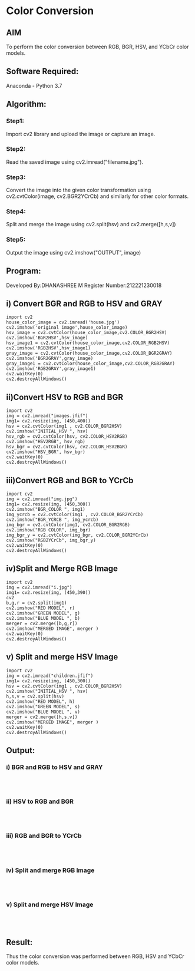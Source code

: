 # Color Conversion
## AIM
To perform the color conversion between RGB, BGR, HSV, and YCbCr color models.

## Software Required:
Anaconda - Python 3.7

## Algorithm:
### Step1:
Import cv2 library and upload the image or capture an image.

### Step2:
Read the saved image using cv2.imread("filename.jpg").

### Step3:
Convert the image into the given color transformation using cv2.cvtColor(image, cv2.BGR2YCrCb) and similarly for other color formats.

### Step4:
Split and merge the image using cv2.split(hsv) and cv2.merge([h,s,v])

### Step5:
Output the image using cv2.imshow("OUTPUT", image)

## Program:

Developed By:DHANASHREE M
Register Number:212221230018

## i) Convert BGR and RGB to HSV and GRAY
```
import cv2
house_color_image = cv2.imread('house.jpg')
cv2.imshow('original image',house_color_image)
hsv_image = cv2.cvtColor(house_color_image,cv2.COLOR_BGR2HSV)
cv2.imshow('BGR2HSV',hsv_image)
hsv_image1 = cv2.cvtColor(house_color_image,cv2.COLOR_RGB2HSV)
cv2.imshow('RGB2HSV',hsv_image1)
gray_image = cv2.cvtColor(house_color_image,cv2.COLOR_BGR2GRAY)
cv2.imshow('BGR2GRAY',gray_image)
gray_image1 = cv2.cvtColor(house_color_image,cv2.COLOR_RGB2GRAY)
cv2.imshow('RGB2GRAY',gray_image1)
cv2.waitKey(0)
cv2.destroyAllWindows()

```

## ii)Convert HSV to RGB and BGR
```
import cv2
img = cv2.imread("images.jfif")
img1= cv2.resize(img, (450,400))
hsv = cv2.cvtColor(img1 , cv2.COLOR_BGR2HSV)
cv2.imshow("INITIAL_HSV ", hsv)
hsv_rgb = cv2.cvtColor(hsv, cv2.COLOR_HSV2RGB)
cv2.imshow("HSV2RGB", hsv_rgb)
hsv_bgr = cv2.cvtColor(hsv, cv2.COLOR_HSV2BGR)
cv2.imshow("HSV_BGR", hsv_bgr)
cv2.waitKey(0)
cv2.destroyAllWindows()

```

## iii)Convert RGB and BGR to YCrCb
```
import cv2
img = cv2.imread("img.jpg")
img1= cv2.resize(img, (450,300))
cv2.imshow("BGR_COLOR ", img1)
img_ycrcb = cv2.cvtColor(img1 , cv2.COLOR_BGR2YCrCb)
cv2.imshow("BGR_YCRCB ", img_ycrcb)
img_bgr = cv2.cvtColor(img1, cv2.COLOR_BGR2RGB)
cv2.imshow("RGB COLOR", img_bgr)
img_bgr_y = cv2.cvtColor(img_bgr, cv2.COLOR_BGR2YCrCb)
cv2.imshow("RGB2YCrCb", img_bgr_y)
cv2.waitKey(0)
cv2.destroyAllWindows()
```

## iv)Split and Merge RGB Image
```
import cv2
img = cv2.imread("i.jpg")
img1= cv2.resize(img, (450,390))
cv2
b,g,r = cv2.split(img1)
cv2.imshow("RED MODEL", r)
cv2.imshow("GREEN MODEL", g)
cv2.imshow("BLUE MODEL ", b)
merger = cv2.merge([b,g,r])
cv2.imshow("MERGED IMAGE", merger )
cv2.waitKey(0)
cv2.destroyAllWindows()
```

## v) Split and merge HSV Image
```
import cv2
img = cv2.imread("children.jfif")
img1= cv2.resize(img, (450,300))
hsv = cv2.cvtColor(img1 , cv2.COLOR_BGR2HSV)
cv2.imshow("INITIAL_HSV ", hsv)
h,s,v = cv2.split(hsv)
cv2.imshow("RED MODEL", h)
cv2.imshow("GREEN MODEL", s)
cv2.imshow("BLUE MODEL ", v)
merger = cv2.merge([h,s,v])
cv2.imshow("MERGED IMAGE", merger )
cv2.waitKey(0)
cv2.destroyAllWindows()
```
## Output:
### i) BGR and RGB to HSV and GRAY
<br>
<br>

### ii) HSV to RGB and BGR
<br>
<br>

### iii) RGB and BGR to YCrCb
<br>
<br>

### iv) Split and merge RGB Image
<br>
<br>

### v) Split and merge HSV Image
<br>
<br>


## Result:
Thus the color conversion was performed between RGB, HSV and YCbCr color models.
